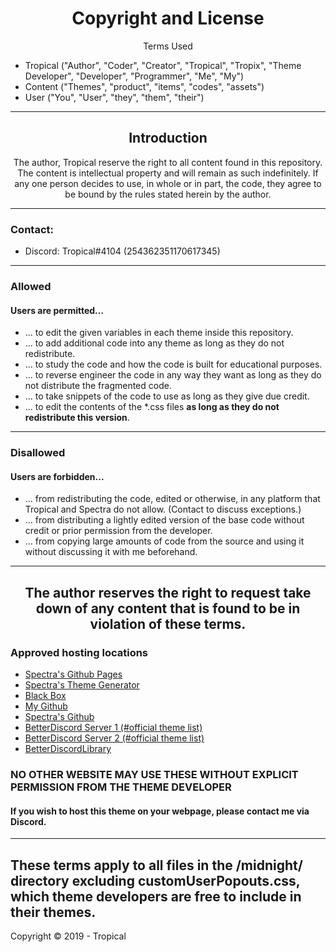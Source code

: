 
<h1 align="center">Copyright and License</h1>
<p align="center">Terms Used</p>

- Tropical ("Author", "Coder", "Creator", "Tropical", "Tropix", "Theme Developer", "Developer", "Programmer", "Me", "My")
- Content ("Themes", "product", "items", "codes", "assets")
- User ("You", "User", "they", "them", "their")
---
<h2 align="center">Introduction</h2>
<p align="center">The author, Tropical reserve the right to all content found in this repository. The content is intellectual property and will remain as such indefinitely. If any one person decides to use, in whole or in part, the code, they agree to be bound by the rules stated herein by the author.</p>

---
### Contact:
+ Discord: Tropical#4104 (254362351170617345)
---
### Allowed
#### Users are permitted...
- ... to edit the given variables in each theme inside this repository.
- ... to add additional code into any theme as long as they do not redistribute.
- ... to study the code and how the code is built for educational purposes.
- ... to reverse engineer the code in any way they want as long as they do not distribute the fragmented code.
- ... to take snippets of the code to use as long as they give due credit.
- ... to edit the contents of the *.css files **as long as they do not redistribute this version**.
---
### Disallowed
#### Users are forbidden...
- ... from redistributing the code, edited or otherwise, in any platform that Tropical and Spectra do not allow. (Contact to discuss exceptions.)
- ... from distributing a lightly edited version of the base code without credit or prior permission from the developer.
- ... from copying large amounts of code from the source and using it without discussing it with me beforehand.
---
<h2 align="center">The author reserves the right to request take down of any content that is found to be in violation of these terms.
</h2>

### Approved hosting locations
- [Spectra's Github Pages](https://codedotspectra.github.io/)  
- [Spectra's Theme Generator](https://codedotspectra.github.io/bdthemegenerator/)  
- [Black Box](https://bit.ly/blackboxserver)  
- [My Github](https://github.com/tropix126)  
- [Spectra's Github](https://github.com/codedotspectra)  
- [BetterDiscord Server 1 (#official theme list)](https://discord.gg/0Tmfo5ZbORCRqbAd)  
- [BetterDiscord Server 2 (#official theme list)](https://discord.gg/2HScm8j)   
- [BetterDiscordLibrary](https://betterdiscordlibrary.com)  
### NO OTHER WEBSITE MAY USE THESE WITHOUT EXPLICIT PERMISSION FROM THE THEME DEVELOPER
#### If you wish to host this theme on your webpage, please contact me via Discord.
---
**These terms apply to all files in the /midnight/ directory excluding customUserPopouts.css, which theme developers are free to include in their themes.**
---
Copyright © 2019 - Tropical
